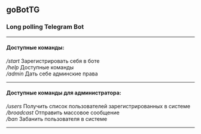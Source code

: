 ## goBotTG
### Long polling Telegram Bot
____
#### Доступные команды:
  
*/start* Зарегистрировать себя в боте  
*/help* Доступные команды  
*/admin* Дать себе админские права  
____  
#### Доступные команды для администратора:
  
*/users* Получить список пользователей зарегистрированных в системе  
*/broadcast* Отправить массовое сообщение  
*/ban* Забанить пользователя в системе  
____
